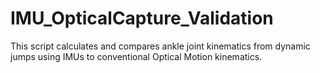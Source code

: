 # IMU_OpticalCapture_Validation
This script calculates and compares ankle joint kinematics from dynamic jumps using IMUs to conventional Optical Motion kinematics.

